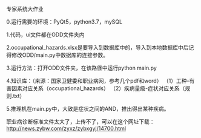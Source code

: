 专家系统大作业

0.运行需要的环境：PyQt5，python3.7，mySQL 

1.代码，ui文件都在ODD文件夹内 

2.occupational_hazards.xlsx是要导入到数据库中的，导入到本地数据库中后记得修改ODD/main.py中数据库的连接参数。 

3.运行方法：打开ODD文件夹，在该路径中运行python main.py

4.知识库：（来源：国家卫健委和职业病网，参考几个pdf和word）
（1）工种-有害因素对应关系（occupational_hazards）
（2）疾病量级-症状对应关系（规则.txt）

5.推理机在main.py中，大致是症状之间的AND，推出得出某种疾病。

职业病诊断标准文件太大了，上传不了，可以在这个网址下载：http://news.zybw.com/zyxz/zybxgyj/14700.html
